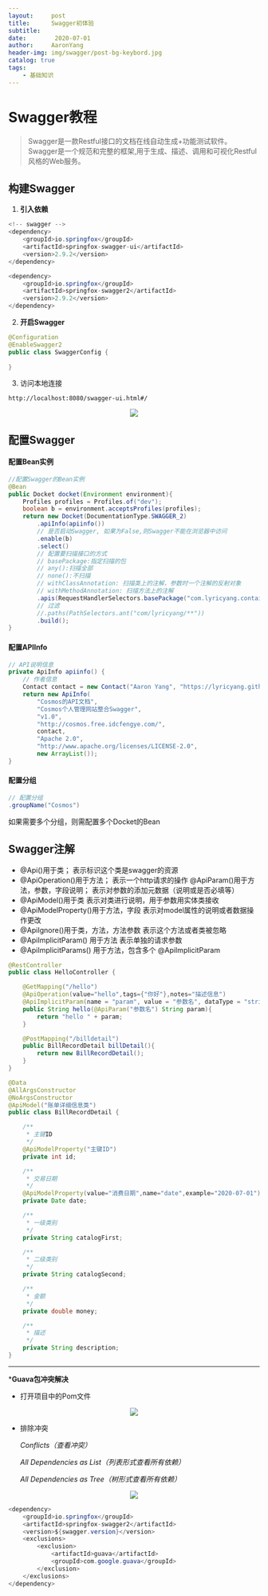 ```yaml
---
layout:     post
title:      Swagger初体验
subtitle:   
date:        2020-07-01
author:     AaronYang
header-img: img/swagger/post-bg-keybord.jpg
catalog: true
tags:
    - 基础知识
---
```


# Swagger教程

> Swagger是一款Restful接口的文档在线自动生成+功能测试软件。Swagger是一个规范和完整的框架,用于生成、描述、调用和可视化Restful风格的Web服务。

## 构建Swagger

1. **引入依赖**

```java
<!-- swagger -->
<dependency>
	<groupId>io.springfox</groupId>
	<artifactId>springfox-swagger-ui</artifactId>
	<version>2.9.2</version>
</dependency>

<dependency>
	<groupId>io.springfox</groupId>
	<artifactId>springfox-swagger2</artifactId>
	<version>2.9.2</version>
</dependency>
```

2. **开启Swagger**

```java
@Configuration
@EnableSwagger2
public class SwaggerConfig {
    
}
```

3. 访问本地连接

```htt
http://localhost:8080/swagger-ui.html#/
```

<div align="center"><img src="https://raw.githubusercontent.com/LyricYang/LyricYang.github.io/master/img/swagger/image-20200630230859691.png"/></div>

## 配置Swagger

#### 配置Bean实例

```java
//配置Swagger的Bean实例
@Bean
public Docket docket(Environment environment){
    Profiles profiles = Profiles.of("dev");
    boolean b = environment.acceptsProfiles(profiles);
    return new Docket(DocumentationType.SWAGGER_2)
        .apiInfo(apiinfo())
        // 是否启动Swagger, 如果为False,则Swagger不能在浏览器中访问
        .enable(b)
        .select()
        // 配置要扫描接口的方式
        // basePackage:指定扫描的包
        // any():扫描全部
        // none():不扫描
        // withClassAnnotation: 扫描类上的注解，参数时一个注解的反射对象
        // withMethodAnnotation: 扫描方法上的注解
        .apis(RequestHandlerSelectors.basePackage("com.lyricyang.container.cosmos.controller"))
        // 过滤
        //.paths(PathSelectors.ant("com/lyricyang/**"))
        .build();
}
```

#### 配置APIInfo

```java
// API说明信息
private ApiInfo apiinfo() {
    // 作者信息
    Contact contact = new Contact("Aaron Yang", "https://lyricyang.github.io/", "983732985@qq.com");
    return new ApiInfo(
        "Cosmos的API文档",
        "Cosmos个人管理网站整合Swagger",
        "v1.0",
        "http://cosmos.free.idcfengye.com/",
        contact,
        "Apache 2.0",
        "http://www.apache.org/licenses/LICENSE-2.0",
        new ArrayList());
}
```

#### 配置分组

```java
// 配置分组
.groupName("Cosmos")
```

如果需要多个分组，则需配置多个Docket的Bean

## Swagger注解

- @Api()用于类； 
  表示标识这个类是swagger的资源 
- @ApiOperation()用于方法； 
  表示一个http请求的操作 @ApiParam()用于方法，参数，字段说明； 
  表示对参数的添加元数据（说明或是否必填等） 
- @ApiModel()用于类 
  表示对类进行说明，用于参数用实体类接收 
-  @ApiModelProperty()用于方法，字段 
  表示对model属性的说明或者数据操作更改 
-  @ApiIgnore()用于类，方法，方法参数 
  表示这个方法或者类被忽略 
-  @ApiImplicitParam() 用于方法 
  表示单独的请求参数 
-  @ApiImplicitParams() 用于方法，包含多个 @ApiImplicitParam

```java
@RestController
public class HelloController {

    @GetMapping("/hello")
    @ApiOperation(value="hello",tags={"你好"},notes="描述信息")
    @ApiImplicitParam(name = "param", value = "参数名", dataType = "string", paramType = "query")
    public String hello(@ApiParam("参数名") String param){
        return "hello " + param;
    }

    @PostMapping("/billdetail")
    public BillRecordDetail billDetail(){
        return new BillRecordDetail();
    }
}
```

```java
@Data
@AllArgsConstructor
@NoArgsConstructor
@ApiModel("账单详细信息类")
public class BillRecordDetail {

    /**
     * 主键ID
     */
    @ApiModelProperty("主键ID")
    private int id;

    /**
     * 交易日期
     */
    @ApiModelProperty(value="消费日期",name="date",example="2020-07-01")
    private Date date;

    /**
     * 一级类别
     */
    private String catalogFirst;

    /**
     * 二级类别
     */
    private String catalogSecond;

    /**
     * 金额
     */
    private double money;

    /**
     * 描述
     */
    private String description;
}
```



---

***Guava包冲突解决**

- 打开项目中的Pom文件

<div align="center"><img src="https://raw.githubusercontent.com/LyricYang/LyricYang.github.io/master/img/swagger/image-20200630224345180.png"/></div>

- 排除冲突

  *Conflicts（查看冲突）*

  *All Dependencies as List（列表形式查看所有依赖）*

  *All Dependencies as Tree（树形式查看所有依赖）*

<div align="center"><img src="https://raw.githubusercontent.com/LyricYang/LyricYang.github.io/master/img/swagger/image-20200630225520057.png"/></div>

```java
<dependency>
	<groupId>io.springfox</groupId>
	<artifactId>springfox-swagger2</artifactId>
	<version>${swagger.version}</version>
	<exclusions>
		<exclusion>
			<artifactId>guava</artifactId>
			<groupId>com.google.guava</groupId>
		</exclusion>
	</exclusions>
</dependency>
```

